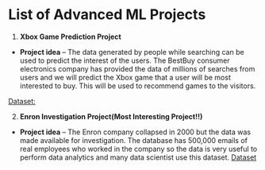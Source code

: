 # List of Advanced ML Projects

1. **Xbox Game Prediction Project**

- **Project idea** – The data generated by people while searching can be used to predict the interest of the users. The BestBuy consumer electronics company has provided the data of millions of searches from users and we will predict the Xbox game that a user will be most interested to buy. This will be used to recommend games to the visitors.

<a href = "https://www.kaggle.com/c/acm-sf-chapter-hackathon-small/overview">Dataset: </a>

2. **Enron Investigation Project(Most Interesting Project!!)**

- **Project idea** – The Enron company collapsed in 2000 but the data was made available for investigation. The database has 500,000 emails of real employees who worked in the company so the data is very useful to perform data analytics and many data scientist use this dataset.
<a href = "https://www.cs.cmu.edu/~enron/">Dataset</a>
